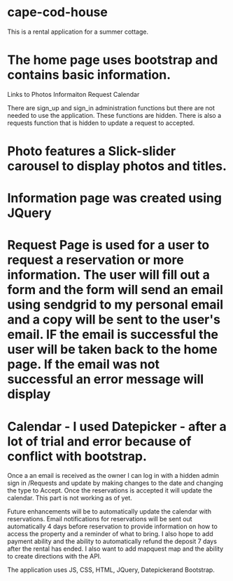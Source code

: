 # cape-cod-house
This is a rental application for a summer cottage.  


# The home page uses bootstrap and contains basic information.

Links to  Photos
          Informaiton
          Request
          Calendar

There are sign_up and sign_in administration functions but there are not needed to use the application.  These functions are hidden.  There is also a requests function that is hidden to update a request to accepted.

#  Photo features a Slick-slider carousel to display photos and titles.

#  Information page was created using JQuery

#  Request Page is used for a user to request a reservation or more information.  The user will fill out a form and the form will send an email using sendgrid to my personal email and a copy will be sent to the user's email.  IF the email is successful the user will be taken back to the home page.  If the email was not successful an error message will display

# Calendar - I used Datepicker - after a lot of trial and error because of conflict with bootstrap.
Once a an email is received as the owner I can log in with a hidden admin sign in /Requests and update by making changes to the date and changing the type to Accept.  Once the reservations is accepted it will update the calendar.  This part is not working as of yet.

Future enhancements will be to automatically update the calendar with reservations.  Email notifications for reservations will be sent out automatically 4 days before reservation to provide information on how to access the property and a reminder of what to bring.  I also hope to add payment ability and the ability to automatically refund the deposit 7 days after the rental has ended.  I also want to add mapquest map and the ability to create directions with the API.



The application uses JS, CSS, HTML, JQuery, Datepickerand Bootstrap.
